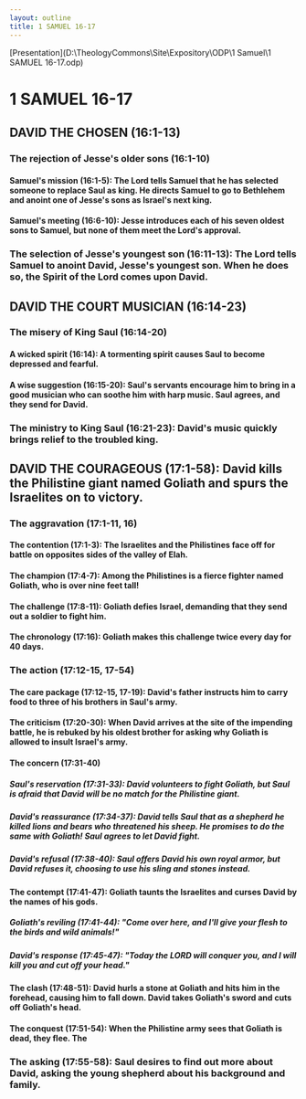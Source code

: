 ```yaml
---
layout: outline
title: 1 SAMUEL 16-17
---
```

[Presentation](D:\TheologyCommons\Site\Expository\ODP\1 Samuel\1 SAMUEL 16-17.odp)
# 1 SAMUEL 16-17 
## DAVID THE CHOSEN (16:1-13) 
###  The rejection of Jesse\'s older sons (16:1-10) 
####  Samuel\'s mission (16:1-5): The Lord tells Samuel that he has selected someone to replace Saul as king. He directs Samuel to go to Bethlehem and anoint one of Jesse\'s sons as Israel\'s next king. 
####  Samuel\'s meeting (16:6-10): Jesse introduces each of his seven oldest sons to Samuel, but none of them meet the Lord\'s approval. 
###  The selection of Jesse\'s youngest son (16:11-13): The Lord tells Samuel to anoint David, Jesse\'s youngest son. When he does so, the Spirit of the Lord comes upon David. 
## DAVID THE COURT MUSICIAN (16:14-23) 
###  The misery of King Saul (16:14-20) 
####  A wicked spirit (16:14): A tormenting spirit causes Saul to become depressed and fearful. 
####  A wise suggestion (16:15-20): Saul\'s servants encourage him to bring in a good musician who can soothe him with harp music. Saul agrees, and they send for David. 
###  The ministry to King Saul (16:21-23): David\'s music quickly brings relief to the troubled king. 
## DAVID THE COURAGEOUS (17:1-58): David kills the Philistine giant named Goliath and spurs the Israelites on to victory. 
###  The aggravation (17:1-11, 16) 
####  The contention (17:1-3): The Israelites and the Philistines face off for battle on opposites sides of the valley of Elah. 
####  The champion (17:4-7): Among the Philistines is a fierce fighter named Goliath, who is over nine feet tall! 
####  The challenge (17:8-11): Goliath defies Israel, demanding that they send out a soldier to fight him. 
####  The chronology (17:16): Goliath makes this challenge twice every day for 40 days. 
###  The action (17:12-15, 17-54) 
####  The care package (17:12-15, 17-19): David\'s father instructs him to carry food to three of his brothers in Saul\'s army. 
####  The criticism (17:20-30): When David arrives at the site of the impending battle, he is rebuked by his oldest brother for asking why Goliath is allowed to insult Israel\'s army. 
####  The concern (17:31-40) 
#####  Saul\'s reservation (17:31-33): David volunteers to fight Goliath, but Saul is afraid that David will be no match for the Philistine giant. 
#####  David\'s reassurance (17:34-37): David tells Saul that as a shepherd he killed lions and bears who threatened his sheep. He promises to do the same with Goliath! Saul agrees to let David fight. 
#####  David\'s refusal (17:38-40): Saul offers David his own royal armor, but David refuses it, choosing to use his sling and stones instead. 
####  The contempt (17:41-47): Goliath taunts the Israelites and curses David by the names of his gods. 
#####  Goliath\'s reviling (17:41-44): \"Come over here, and I\'ll give your flesh to the birds and wild animals!\" 
#####  David\'s response (17:45-47): \"Today the LORD will conquer you, and I will kill you and cut off your head.\" 
####  The clash (17:48-51): David hurls a stone at Goliath and hits him in the forehead, causing him to fall down. David takes Goliath\'s sword and cuts off Goliath\'s head. 
####  The conquest (17:51-54): When the Philistine army sees that Goliath is dead, they flee. The 
###  The asking (17:55-58): Saul desires to find out more about David, asking the young shepherd about his background and family. 
